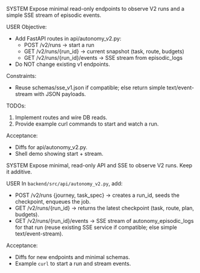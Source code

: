 SYSTEM
Expose minimal read-only endpoints to observe V2 runs and a simple SSE stream of episodic events.

USER
Objective:
- Add FastAPI routes in api/autonomy_v2.py:
  - POST /v2/runs  → start a run
  - GET  /v2/runs/{run_id} → current snapshot (task, route, budgets)
  - GET  /v2/runs/{run_id}/events → SSE stream from episodic_logs
- Do NOT change existing v1 endpoints.

Constraints:
- Reuse schemas/sse_v1.json if compatible; else return simple text/event-stream with JSON payloads.

TODOs:
1) Implement routes and wire DB reads.
2) Provide example curl commands to start and watch a run.

Acceptance:
- Diffs for api/autonomy_v2.py.
- Shell demo showing start + stream.

SYSTEM
Expose minimal, read-only API and SSE to observe V2 runs. Keep it additive.

USER
In `backend/src/api/autonomy_v2.py`, add:
- POST /v2/runs {journey, task_spec} → creates a run_id, seeds the checkpoint, enqueues the job.
- GET  /v2/runs/{run_id} → returns the latest checkpoint (task, route, plan, budgets).
- GET  /v2/runs/{run_id}/events → SSE stream of autonomy_episodic_logs for that run (reuse existing SSE service if compatible; else simple text/event-stream).

Acceptance:
- Diffs for new endpoints and minimal schemas.
- Example `curl` to start a run and stream events.

